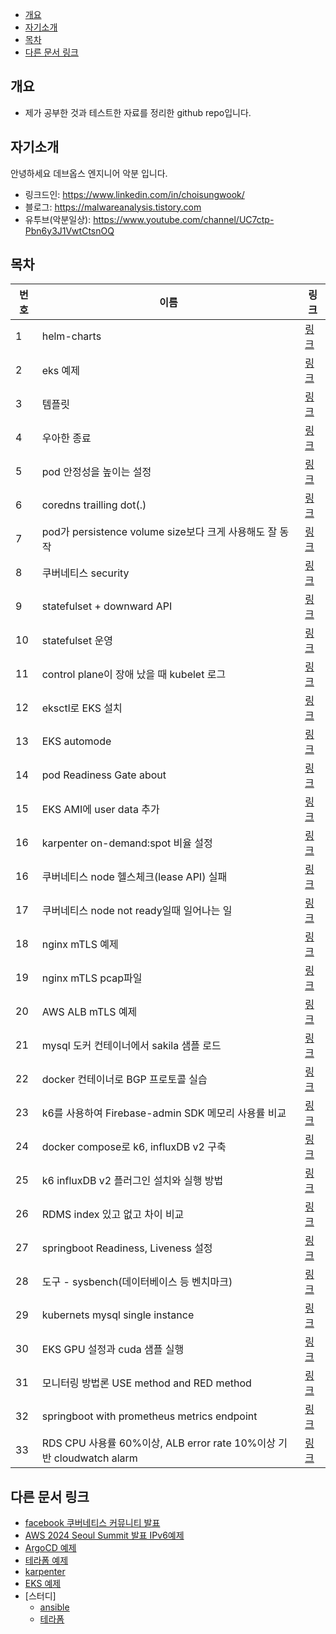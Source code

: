 <!-- TOC -->

- [개요](#%EA%B0%9C%EC%9A%94)
- [자기소개](#%EC%9E%90%EA%B8%B0%EC%86%8C%EA%B0%9C)
- [목차](#%EB%AA%A9%EC%B0%A8)
- [다른 문서 링크](#%EB%8B%A4%EB%A5%B8-%EB%AC%B8%EC%84%9C-%EB%A7%81%ED%81%AC)

<!-- /TOC -->

## 개요

* 제가 공부한 것과 테스트한 자료를 정리한 github repo입니다.

## 자기소개

안녕하세요 데브옵스 엔지니어 악분 입니다.
* 링크드인: https://www.linkedin.com/in/choisungwook/
* 블로그: https://malwareanalysis.tistory.com
* 유투브(악분일상): https://www.youtube.com/channel/UC7ctp-Pbn6y3J1VwtCtsnOQ

## 목차

| 번호 | 이름 | 링크 |
| ---- | ---- | ---- |
| 1 | helm-charts | [링크](./helm) |
| 2 | eks 예제 | [링크](./eks) |
| 3 | 템플릿 | [링크](./template) |
| 4 | 우아한 종료 | [링크](./prestop/) |
| 5 | pod 안정성을 높이는 설정 | [링크](./pod-stability-manifests/)|
| 6 | coredns trailling dot(.) | [링크](./stress-coredns/)|
| 7 | pod가 persistence volume size보다 크게 사용해도 잘 동작 | [링크](./storage/over_size/)|
| 8 | 쿠버네티스 security | [링크](./security/)|
| 9 | statefulset + downward API | [링크](./statefulset_podname/)|
| 10 | statefulset 운영 | [링크](./operate_statefulset/)|
| 11 | control plane이 장애 났을 때 kubelet 로그 | [링크](./kubernetes/api-server-failure/)|
| 12 | eksctl로 EKS 설치 | [링크](./kubernetes/eks/eksctl/)|
| 13 | EKS automode | [링크](./kubernetes/eks/automode/)|
| 14 | pod Readiness Gate about | [링크](./kubernetes/eks/ALB_readiness_gate/)|
| 15 | EKS AMI에 user data 추가 | [링크](./kubernetes/eks/eks_ami_with_userdata/)|
| 16 | karpenter on-demand:spot 비율 설정 | [링크](./kubernetes/eks/karpenter/ratio_ondemand_and_spot/)|
| 16 | 쿠버네티스 node 헬스체크(lease API) 실패 | [링크](./kubernetes/leaseAPI/)|
| 17 | 쿠버네티스 node not ready일때 일어나는 일 | [링크](./kubernetes/node_not_ready/)|
| 18 | nginx mTLS 예제 | [링크](./computer_science/mTLS/nginx/)|
| 19 | nginx mTLS pcap파일 | [링크](./pcap_files/mTLS_with_nginx/)|
| 20 | AWS ALB mTLS 예제 | [링크](./computer_science/mTLS/aws/ALB/)|
| 21 | mysql 도커 컨테이너에서 sakila 샘플 로드 | [링크](./common/mysql_sakila_sample/)|
| 22 | docker 컨테이너로 BGP 프로토콜 실습 | [링크](./computer_science/BGP_protocol/)|
| 23 | k6를 사용하여 Firebase-admin SDK 메모리 사용률 비교 | [링크](./backend/firebase-fcm/)|
| 24 | docker compose로 k6, influxDB v2 구축 | [링크](./tools/k6/)|
| 25 | k6 influxDB v2 플러그인 설치와 실행 방법 | [링크](./tools/k6/influxdb_v2.md)|
| 26 | RDMS index 있고 없고 차이 비교 | [링크](./computer_science/database_index/)|
| 27 | springboot Readiness, Liveness 설정 | [링크](./backend/readiness/src/main/resources/application.yaml)|
| 28 | 도구 - sysbench(데이터베이스 등 벤치마크) | [링크](./tools/sysbench/)|
| 29 | kubernets mysql single instance | [링크](./common/kubernetes_mysql_single_instance/)|
| 30 | EKS GPU 설정과 cuda 샘플 실행 | [링크](./kubernetes/eks/gpu_node/)|
| 31 | 모니터링 방법론 USE method and RED method | [링크](./computer_science/red_and_use_method/)|
| 32 | springboot with prometheus metrics endpoint | [링크](./backend/spring-helloworld-with-prometheus/)|
| 33 | RDS CPU 사용률 60%이상, ALB error rate 10%이상 기반 cloudwatch alarm | [링크](./aws/cloudwatch_alarm_and_slack/)|

## 다른 문서 링크

* [facebook 쿠버네티스 커뮤니티 발표](https://github.com/choisungwook/terraform_practice)
* [AWS 2024 Seoul Summit 발표 IPv6예제](https://github.com/choisungwook/aws_ipv6)
* [ArgoCD 예제](https://github.com/choisungwook/argocd-practice)
* [테라폼 예제](https://github.com/choisungwook/terraform_practice)
* [karpenter](https://github.com/choisungwook/karpenter)
* [EKS 예제](https://github.com/choisungwook/eks-practice)
* [스터디]
  * [ansible](https://github.com/choisungwook/ansible_practice)
  * [테라폼](https://github.com/sungwook-practice/t101-study)
